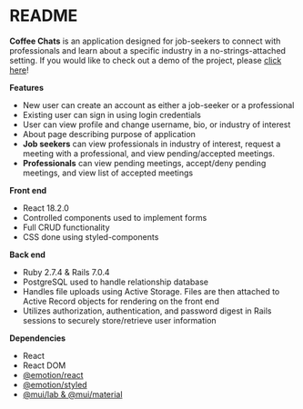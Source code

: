 # README

**Coffee Chats** is an application designed for job-seekers to connect with professionals and learn about a specific industry in a no-strings-attached setting.
If you would like to check out a demo of the project, please [click here](https://www.youtube.com/watch?v=wjghkzOgpxU)! 

**Features** 

* New user can create an account as either a job-seeker or a professional
* Existing user can sign in using login credentials 
* User can view profile and change username, bio, or industry of interest
* About page describing purpose of application
* **Job seekers** can view professionals in industry of interest, request a meeting with a professional, and view pending/accepted meetings. 
* **Professionals** can view pending meetings, accept/deny pending meetings, and view list of accepted meetings

**Front end**

* React 18.2.0 
* Controlled components used to implement forms  
* Full CRUD functionality 
* CSS done using styled-components 

**Back end** 

* Ruby 2.7.4 & Rails 7.0.4
* PostgreSQL used to handle relationship database
* Handles file uploads using Active Storage. Files are then attached to Active Record objects for rendering on the front end
* Utilizes authorization, authentication, and password digest in Rails sessions to securely store/retrieve user information 

**Dependencies** 
* React
* React DOM 
* [@emotion/react](https://emotion.sh/docs/introduction)
* [@emotion/styled](https://emotion.sh/docs/styled) 
* [@mui/lab & @mui/material](https://mui.com/material-ui/about-the-lab/)

